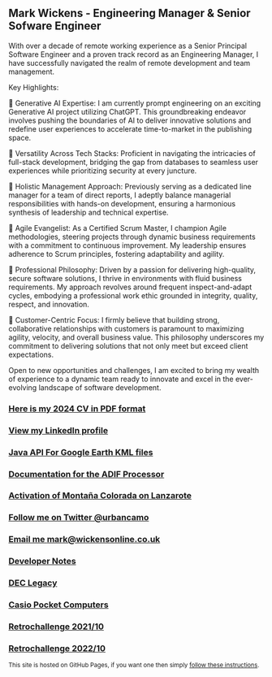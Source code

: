 ## Mark Wickens - Engineering Manager & Senior Sofware Engineer

With over a decade of remote working experience as a Senior Principal Software Engineer and a proven track record as an Engineering Manager, I have successfully navigated the realm of remote development and team management.

Key Highlights:

🎯 Generative AI Expertise: I am currently prompt engineering on an exciting Generative AI project utilizing ChatGPT. This groundbreaking endeavor involves pushing the boundaries of AI to deliver innovative solutions and redefine user experiences to accelerate time-to-market in the publishing space.

🎯 Versatility Across Tech Stacks: Proficient in navigating the intricacies of full-stack development, bridging the gap from databases to seamless user experiences while prioritizing security at every juncture.

🎯 Holistic Management Approach: Previously serving as a dedicated line manager for a team of direct reports, I adeptly balance managerial responsibilities with hands-on development, ensuring a harmonious synthesis of leadership and technical expertise.

🎯 Agile Evangelist: As a Certified Scrum Master, I champion Agile methodologies, steering projects through dynamic business requirements with a commitment to continuous improvement. My leadership ensures adherence to Scrum principles, fostering adaptability and agility.

🎯 Professional Philosophy: Driven by a passion for delivering high-quality, secure software solutions, I thrive in environments with fluid business requirements. My approach revolves around frequent inspect-and-adapt cycles, embodying a professional work ethic grounded in integrity, quality, respect, and innovation.

🎯 Customer-Centric Focus: I firmly believe that building strong, collaborative relationships with customers is paramount to maximizing agility, velocity, and overall business value. This philosophy underscores my commitment to delivering solutions that not only meet but exceed client expectations.

Open to new opportunities and challenges, I am excited to bring my wealth of experience to a dynamic team ready to innovate and excel in the ever-evolving landscape of software development.

### [Here is my 2024 CV in PDF format](cv/Mark_Wickens_CV_2024.pdf)

### [View my LinkedIn profile](https://www.linkedin.com/in/mark-wickens-5204a56/)

### [Java API For Google Earth KML files](javaapiforkml.md)

### [Documentation for the ADIF Processor](adif-processor/adif-processor)

### [Activation of Montaña Colorada on Lanzarote](ea8_hla-004)

### [Follow me on Twitter @urbancamo](https://twitter.com/urbancamo)

### [Email me mark@wickensonline.co.uk](mailto:mark@wickensonline.co.uk)

### [Developer Notes](devblog)

### [DEC Legacy](declegacy.md)

### [Casio Pocket Computers](casio-pocket-computers.md)

### [Retrochallenge 2021/10](rc2021_10)

### [Retrochallenge 2022/10](casio-basic/rc2022_10)

<small>This site is hosted on GitHub Pages, if you want one then simply [follow these instructions](https://pages.github.com/). </small>
